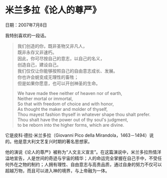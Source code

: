 # 米兰多拉《论人的尊严》

日期：2007年7月8日

我特别喜欢的一段话。

> 我们创造的你，既非圣物又非凡人，  
> 既非永存又非速朽。  
> 因此，你可尽按自己的意志，以自己的名义，  
> 创造自己，建设自己。  
> 我们仅仅让你能够按照自己的自由意志成长、发展。  
> 你也许会蜕变成无理性的畜牲；  
> 但是如果你愿意，也可以开创神圣的生命。
> 
> We have made thee neither of heaven nor of earth,  
> Neither mortal or immortal,  
> So that with freedom of choice and with honor,  
> As thought the maker and molder of thyself,  
> Thou mayest fashion thyself in whatever shape thou shalt prefer.  
> Thou shalt have the power out of thy soul's judgment,  
> to be reborn into the higher forms, which are divine.

它是皮科·德拉·米兰多拉（Giovanni Pico della Mirandola，1463－1494）说的。他是意大利文艺复兴时期的著名思想家。

他的演说《论人的尊严》被称为“人文主义宣言”。在这篇演说中，米兰多拉热情洋溢地宣告，人是世间的奇迹与宇宙的精华；人的命运完全掌握在自己手中，不受任何外在之物的制约；人拥有理性、自由意志与高贵品质，通过自身的努力不仅可以超越万物，而且可以进入神的境界，与上帝融为一体。

